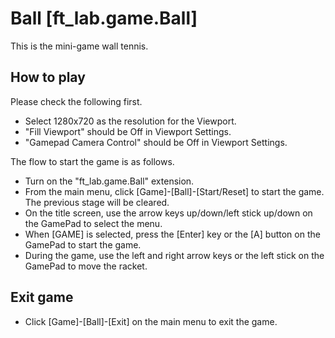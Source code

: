 # Ball [ft_lab.game.Ball]

This is the mini-game wall tennis.    

## How to play

Please check the following first.

* Select 1280x720 as the resolution for the Viewport.     
* "Fill Viewport" should be Off in Viewport Settings.
* "Gamepad Camera Control" should be Off in Viewport Settings.

The flow to start the game is as follows.    

* Turn on the "ft_lab.game.Ball" extension.
* From the main menu, click [Game]-[Ball]-[Start/Reset] to start the game.      
The previous stage will be cleared.
* On the title screen, use the arrow keys up/down/left stick up/down on the GamePad to select the menu.
* When [GAME] is selected, press the [Enter] key or the [A] button on the GamePad to start the game.
* During the game, use the left and right arrow keys or the left stick on the GamePad to move the racket.

## Exit game

* Click [Game]-[Ball]-[Exit] on the main menu to exit the game.    

